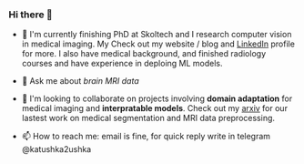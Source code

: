 ### Hi there 👋


- 🔭 I'm currently finishing PhD at Skoltech and I research computer vision in medical imaging. My Check out my website / blog and [LinkedIn](https://www.linkedin.com/in/kondratevakate/) profile for more. I also have medical background, and finished radiology courses and have experience in deploing ML models. 

- 💬 Ask me about *brain MRI data*

- 👯 I'm looking to collaborate on projects involving **domain adaptation** for medical imaging and **interpratable models**. Check out my [arxiv](https://arxiv.org/search/eess?searchtype=author&query=Kondrateva%2C+E) for our lastest work on medical segmentation and MRI data preprocessing.

- 📫 How to reach me: email is fine, for quick reply write in telegram @katushka2ushka
